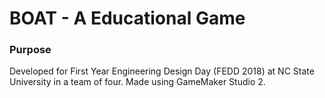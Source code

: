 # BOAT - A Educational Game

### Purpose
Developed for First Year Engineering Design Day (FEDD 2018) at NC State University in a team of four. Made using GameMaker Studio 2.
